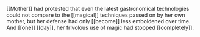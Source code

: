 [[Mother]] had protested that even the latest gastronomical technologies could not compare to the [[magical]] techniques passed on by her own mother, but her defense had only [[become]] less emboldened over time. And [[one]] [[day]], her frivolous use of magic had stopped [[completely]].